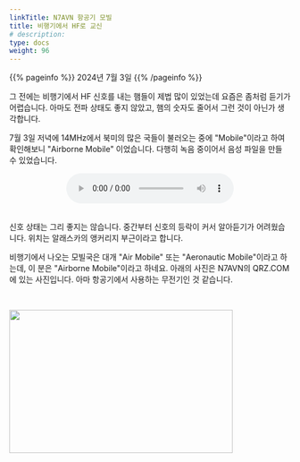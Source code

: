 ```yaml
---
linkTitle: N7AVN 항공기 모빌
title: 비행기에서 HF로 교신
# description:
type: docs
weight: 96
---
```


{{% pageinfo %}}
2024년 7월 3일
{{% /pageinfo %}}

그 전에는 비행기에서 HF 신호를 내는 햄들이 제법 많이 있었는데 요즘은 좀처럼 듣기가 어렵습니다. 아마도 전파 상태도 좋지 않았고, 햄의 숫자도 줄어서 그런 것이 아닌가 생각합니다.

7월 3일 저녁에 14MHz에서 북미의 많은 국들이 불러오는 중에 "Mobile"이라고 하여 확인해보니 "Airborne Mobile" 이었습니다. 다행히 녹음 중이어서 음성 파일을 만들 수 있었습니다.


<center><audio src="https://blog.kakaocdn.net/dn/cMLrHZ/btsIoZMdGgf/dZC99SgO0o0AAhAKkZBOvK/tfile.mp3" controls="controls"></audio></center><br>

신호 상태는 그리 좋지는 않습니다. 중간부터 신호의 등락이 커서 알아듣기가 어려웠습니다. 위치는 알래스카의 앵커리지 부근이라고 합니다.

비행기에서 나오는 모빌국은 대개 "Air Mobile" 또는 "Aeronautic Mobile"이라고 하는데, 이 분은 "Airborne Mobile"이라고 하네요. 아래의 사진은 N7AVN의 QRZ.COM에 있는 사진입니다. 아마 항공기에서 사용하는 무전기인 것 같습니다.

<br>

<img src="/recording/img/n7avn.png" style="width:400px;height:256"><br> 
<br>
